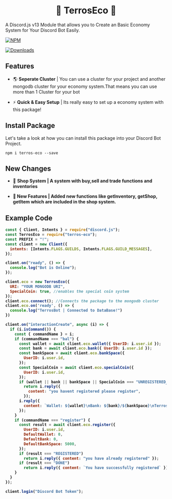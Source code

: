 <h1 align="center">
    💸 TerrosEco 💸
</h1>

A Discord.js v13 Module that allows you to Create an Basic Economy System for Your Discord Bot Easily.

[![NPM](https://nodei.co/npm/terros-eco.png)](https://www.npmjs.com/package/terros-eco)

[![Downloads](https://img.shields.io/npm/dt/terros-eco?logo=npm&style=flat-square)](https://www.npmjs.com/package/terros-eco)

## Features

- 🌎 <b>Seperate Cluster</b> | You can use a cluster for your project and another mongodb cluster for your economy system.That means you can use more than 1 Cluster for your bot

- ⚡️ <b>Quick & Easy Setup</b> | Its really easy to set up a economy system with this package!

## Install Package

Let's take a look at how you can install this package into your Discord Bot Project.

`npm i terros-eco --save`

## New Changes

- 🛒 <b>Shop System<b> | A system with buy,sell and trade functions and inventories

- 💸 <b>New Features<b> | Added new functions like getInventory, getShop, getItem which are included in the shop system.

## Example Code

```js
const { Client, Intents } = require("discord.js");
const TerrosEco = require("terros-eco");
const PREFIX = "!";
const client = new Client({
  intents: [Intents.FLAGS.GUILDS, Intents.FLAGS.GUILD_MESSAGES],
});

client.on("ready", () => {
  console.log("Bot is Online");
});

client.eco = new TerrosEco({
  URI: "YOUR MONGODB URI",
  SpecialCoin: true, //enables the special coin system
});
client.eco.connect(); //Connects the package to the mongodb cluster
client.eco.on('ready', () => {
  console.log("TerrosBot | Connected to DataBase!")
})

client.on("interactionCreate", async (i) => {
  if (i.isCommand()) {
    const { commandName } = i;
    if (commandName === "bal") {
      const wallet = await client.eco.wallet({ UserID: i.user.id });
      const bank = await client.eco.bank({ UserID: i.user.id });
      const bankSpace = await client.eco.bankSpace({
        UserID: i.user.id,
      });
      const SpecialCoin = await client.eco.specialCoin({
        UserID: i.user.id,
      });
      if (wallet || bank || bankSpace || SpecialCoin === "UNREGISTERED_USER")
        return i.reply({
          content: "you havent registered please register",
        });
      i.reply({
        content: `Wallet: ${wallet}\nBank: ${bank}/${bankSpace}\nTerrosCoins: ${SpecialCoin}`,
      });
    }
    if (commandName === "register") {
      const result = await client.eco.register({
        UserID: i.user.id,
        DefaultWallet: 0,
        DefaultBank: 0,
        DefaultBankSpace: 5000,
      });
      if (result === "REGISTERED")
        return i.reply({ content: "you have already registered" });
      if (result === "DONE")
        return i.reply({ content: `You have successfully registered` });
    }
  }
});

client.login("Discord Bot Token");
```
